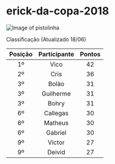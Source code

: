 # erick-da-copa-2018

![Image of pistolinha](https://mhmcdn.ynvolve.net/?w=750&h=450&quality=100&clipping=landscape&url=//manualdohomemmoderno.com.br/files/2018/06/canarinho-pistola-2.jpg&hash=7f6edc49001a3e9253b2fadda408e1719063b87e87407c32ed88525aca2c8318)

Classificação (Atualizado 18/06)

| Posição | Participante | Pontos | 
| :----: | :----: | :----: | 
| 1º | Vico | 42 |
| 2º | Cris | 36 |
| 3º | Bolão | 31 |
| 3º | Guilherme | 31 |
| 3º | Bohry | 31 |
| 6º | Callegas | 30 |
| 6º | Matheus | 30 |
| 6º | Gabriel | 30 |
| 9º | Victor | 27 |
| 9º | Deivid | 27 |





